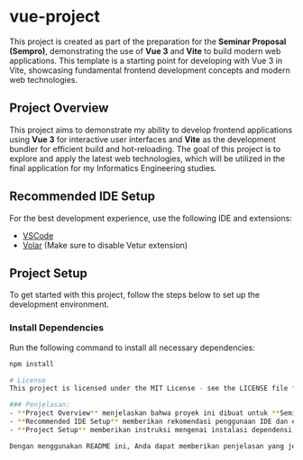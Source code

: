 # vue-project

This project is created as part of the preparation for the **Seminar Proposal (Sempro)**, demonstrating the use of **Vue 3** and **Vite** to build modern web applications. This template is a starting point for developing with Vue 3 in Vite, showcasing fundamental frontend development concepts and modern web technologies.

## Project Overview

This project aims to demonstrate my ability to develop frontend applications using **Vue 3** for interactive user interfaces and **Vite** as the development bundler for efficient build and hot-reloading. The goal of this project is to explore and apply the latest web technologies, which will be utilized in the final application for my Informatics Engineering studies.

## Recommended IDE Setup

For the best development experience, use the following IDE and extensions:

- [VSCode](https://code.visualstudio.com/)
- [Volar](https://marketplace.visualstudio.com/items?itemName=Vue.volar) (Make sure to disable Vetur extension)

## Project Setup

To get started with this project, follow the steps below to set up the development environment.

### Install Dependencies

Run the following command to install all necessary dependencies:

```sh
npm install

# License
This project is licensed under the MIT License - see the LICENSE file for details.

### Penjelasan:
- **Project Overview** menjelaskan bahwa proyek ini dibuat untuk **Seminar Proposal (Sempro)** dengan menggunakan **Vue 3** dan **Vite**.
- **Recommended IDE Setup** memberikan rekomendasi penggunaan IDE dan ekstensi yang sesuai.
- **Project Setup** memberikan instruksi mengenai instalasi dependensi, cara menjalankan server pengembangan, dan bagaimana membangun proyek untuk produksi.

Dengan menggunakan README ini, Anda dapat memberikan penjelasan yang jelas dan lengkap tentang proyek Anda di GitHub.
